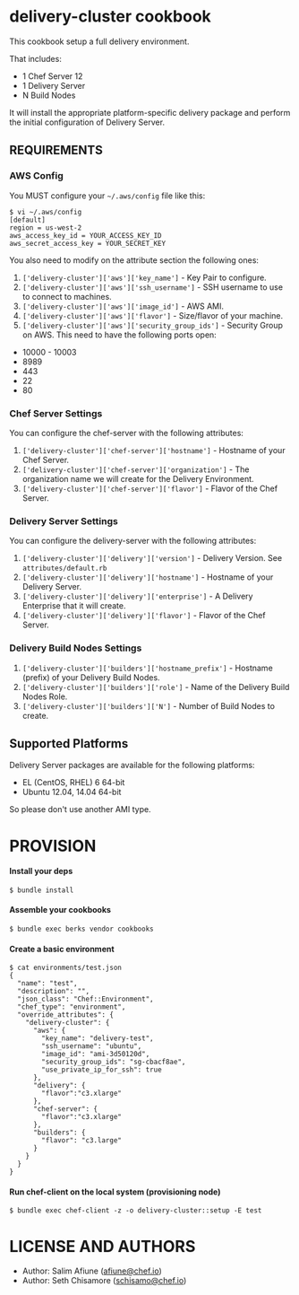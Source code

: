 delivery-cluster cookbook
=========================

This cookbook setup a full delivery environment.

That includes:

* 1 Chef Server 12
* 1 Delivery Server
* N Build Nodes

It will install the appropriate platform-specific delivery package
and perform the initial configuration of Delivery Server.

REQUIREMENTS
------------

### AWS Config
You MUST configure your `~/.aws/config` file like this:
```
$ vi ~/.aws/config
[default]
region = us-west-2
aws_access_key_id = YOUR_ACCESS_KEY_ID
aws_secret_access_key = YOUR_SECRET_KEY
```

You also need to modify on the attribute section the following ones:
1) `['delivery-cluster']['aws']['key_name']`            - Key Pair to configure.
2) `['delivery-cluster']['aws']['ssh_username']`        - SSH username to use to connect to machines.
4) `['delivery-cluster']['aws']['image_id']`            - AWS AMI.
5) `['delivery-cluster']['aws']['flavor']`              - Size/flavor of your machine.
3) `['delivery-cluster']['aws']['security_group_ids']`  - Security Group on AWS.
This need to have the following ports open:
* 10000 - 10003
* 8989
* 443
* 22
* 80

### Chef Server Settings
You can configure the chef-server with the following attributes:
1) `['delivery-cluster']['chef-server']['hostname']`     - Hostname of your Chef Server.
2) `['delivery-cluster']['chef-server']['organization']` - The organization name we will create for the Delivery Environment.
3) `['delivery-cluster']['chef-server']['flavor']`       - Flavor of the Chef Server.

### Delivery Server Settings
You can configure the delivery-server with the following attributes:
1) `['delivery-cluster']['delivery']['version']`    - Delivery Version. See `attributes/default.rb`
2) `['delivery-cluster']['delivery']['hostname']`   - Hostname of your Delivery Server.
3) `['delivery-cluster']['delivery']['enterprise']` - A Delivery Enterprise that it will create.
4) `['delivery-cluster']['delivery']['flavor']`     - Flavor of the Chef Server.

### Delivery Build Nodes Settings
1) `['delivery-cluster']['builders']['hostname_prefix']` - Hostname (prefix) of your Delivery Build Nodes.
2) `['delivery-cluster']['builders']['role']`            - Name of the Delivery Build Nodes Role.
3) `['delivery-cluster']['builders']['N']`               - Number of Build Nodes to create.

Supported Platforms
-------------------

Delivery Server packages are available for the following platforms:

* EL (CentOS, RHEL) 6 64-bit
* Ubuntu 12.04, 14.04 64-bit

So please don't use another AMI type.


PROVISION
=========

#### Install your deps

```
$ bundle install
```

#### Assemble your cookbooks

```
$ bundle exec berks vendor cookbooks
```

#### Create a basic environment

```
$ cat environments/test.json
{
  "name": "test",
  "description": "",
  "json_class": "Chef::Environment",
  "chef_type": "environment",
  "override_attributes": {
    "delivery-cluster": {
      "aws": {
        "key_name": "delivery-test",
        "ssh_username": "ubuntu",
        "image_id": "ami-3d50120d",
        "security_group_ids": "sg-cbacf8ae",
        "use_private_ip_for_ssh": true
      },
      "delivery": {
        "flavor":"c3.xlarge"
      },
      "chef-server": {
        "flavor":"c3.xlarge"
      },
      "builders": {
        "flavor": "c3.large"
      }
    }
  }
}
```

#### Run chef-client on the local system (provisioning node)

```
$ bundle exec chef-client -z -o delivery-cluster::setup -E test
```

LICENSE AND AUTHORS
===================
- Author: Salim Afiune (<afiune@chef.io>)
- Author: Seth Chisamore (<schisamo@chef.io>)
